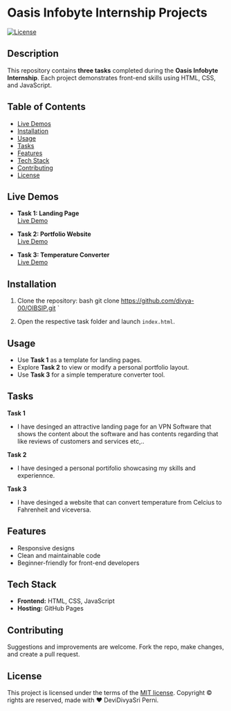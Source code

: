 # Oasis Infobyte Internship Projects

[![License](https://img.shields.io/badge/license-MIT-blue.svg)](https://opensource.org/licenses/MIT)

## Description

This repository contains **three tasks** completed during the **Oasis Infobyte Internship**. Each project demonstrates front-end skills using HTML, CSS, and JavaScript.

## Table of Contents

- [Live Demos](#live-demos)
- [Installation](#installation)
- [Usage](#usage)
- [Tasks](#tasks)
- [Features](#features)
- [Tech Stack](#tech-stack)
- [Contributing](#contributing)
- [License](#license)

## Live Demos

- **Task 1: Landing Page**  
  [Live Demo](https://divya-00.github.io/OIBSIP/Task-1/)

- **Task 2: Portfolio Website**  
  [Live Demo](https://divya-00.github.io/OIBSIP/Task-2/)

- **Task 3: Temperature Converter**  
  [Live Demo](https://divya-00.github.io/OIBSIP/Task-3/)

## Installation

1. Clone the repository:
   bash
   git clone https://github.com/divya-00/OIBSIP.git
`

2. Open the respective task folder and launch `index.html`.

## Usage

* Use **Task 1** as a template for landing pages.
* Explore **Task 2** to view or modify a personal portfolio layout.
* Use **Task 3** for a simple temperature converter tool.

## Tasks

**Task 1**
* I have desinged an attractive landing page for an VPN Software that shows the content about the software and has contents regarding that like reviews of customers and services etc,..
  
**Task 2**
* I have desinged a personal portifolio showcasing my skills and experiennce.

**Task 3**
* I have desinged a website that can convert temperature from Celcius to Fahrenheit and viceversa.

## Features

* Responsive designs
* Clean and maintainable code
* Beginner-friendly for front-end developers

## Tech Stack

* **Frontend:** HTML, CSS, JavaScript
* **Hosting:** GitHub Pages

## Contributing

Suggestions and improvements are welcome. Fork the repo, make changes, and create a pull request.

## License


This project is licensed under the terms of the [MIT license](LICENSE).
Copyright © rights are reserved, made with :heart: DeviDivyaSri Perni.
